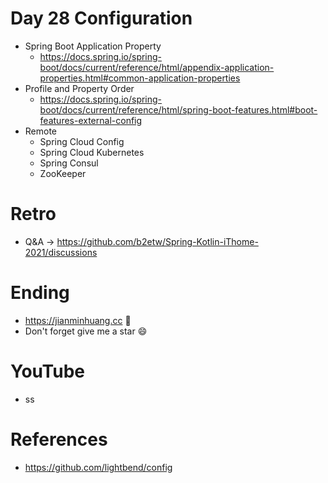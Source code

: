 # Day 28 Configuration
* Spring Boot Application Property
  * https://docs.spring.io/spring-boot/docs/current/reference/html/appendix-application-properties.html#common-application-properties
* Profile and Property Order
  * https://docs.spring.io/spring-boot/docs/current/reference/html/spring-boot-features.html#boot-features-external-config
* Remote
  * Spring Cloud Config
  * Spring Cloud Kubernetes
  * Spring Consul
  * ZooKeeper

# Retro
* Q&A -> https://github.com/b2etw/Spring-Kotlin-iThome-2021/discussions

# Ending
* https://jianminhuang.cc 🌈
* Don't forget give me a star 😄

# YouTube
* ss

# References
* https://github.com/lightbend/config
